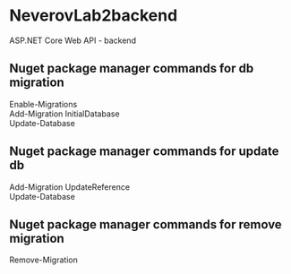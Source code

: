 # NeverovLab2backend
ASP.NET Core Web API - backend

## Nuget package manager commands for db migration
Enable-Migrations  
Add-Migration InitialDatabase  
Update-Database  

## Nuget package manager commands for update db
Add-Migration UpdateReference  
Update-Database  

## Nuget package manager commands for remove migration
Remove-Migration  
